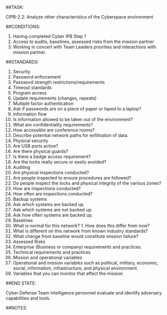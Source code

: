 ##TASK: 

CIPB-2.2: Analyze other characteristics of the Cyberspace environment

##CONDITIONS: 

1. Having completed Cyber IPB Step 1
2. Access to audits, baselines, assessed risks from the mission partner
3. Working in concert with Team Leaders priorities and interactions with mission partner.

##STANDARDS: 

1. Security
  1. Password enforcement
  2. Password strength restrictions/requirements
  3. Timeout standards
  4. Program access
  5. Update requirements (changes, repeats)
  6. Multiple factor authentication
  7. Ask if passwords are on a piece of paper or taped to a laptop?
2. Information flow
  1. Is information allowed to be taken out of the environment?
  2. What are confidentiality requirements?
  3. How accessible are conference rooms?
  4. Describe potential network paths for exfiltration of data.
3. Physical security
  1. Are USB ports active?
  2. Are there physical guards?
  3. Is there a badge access requirement?
  4. Are the locks really secure or easily avoided?
4. Auditing
  1. Are physical inspections conducted?
  2. Are people inspected to ensure procedures are followed?
  3. Do people inspect the locks and physical integrity of the various zones?
  4. How are inspections conducted?
  5. How often are inspections conducted?
5. Backup systems
  1. Ask which systems are backed up.
  2. Ask which systems are not backed up.
  3. Ask how often systems are backed up.
6. Baselines
  1. What is normal for this network?
    1. How does this differ from now?
  2. What is different on this network from known industry standards?
  3. What change from baseline would constitute mission failure?
7. Assessed Risks
  1. Enterprise (Business or company) requirements and practices.
  2. Technical requirements and practices
8. Mission and operational variables
  1. Operational and mission variables such as political, military, economic, social, information, infrastructure, and physical environment.
  2. Variables that you can monitor that affect the mission

##END STATE: 

Cyber Defense Team intelligence personnel evaluate and identify adversary capabilities and tools.

##NOTES: 
